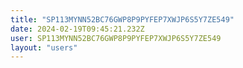 ```yaml
---
title: "SP113MYNN52BC76GWP8P9PYFEP7XWJP6S5Y7ZE549"
date: 2024-02-19T09:45:21.232Z
user: SP113MYNN52BC76GWP8P9PYFEP7XWJP6S5Y7ZE549
layout: "users"
---
```

    